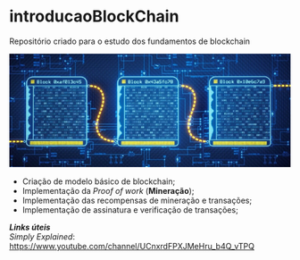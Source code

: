 # introducaoBlockChain
Repositório criado para o estudo dos fundamentos de blockchain

![Modelo de blockchain](https://github.com/vlcp197/introducaoBlockChain/blob/main/blockchain.jpg "Blockchain")  

- Criação de modelo básico de blockchain;  
- Implementação da *Proof of work* (**Mineração**);  
- Implementação das recompensas de mineração e transações;  
- Implementação de assinatura e verificação de transações;

***Links úteis***  
*Simply Explained*:  
https://www.youtube.com/channel/UCnxrdFPXJMeHru_b4Q_vTPQ
